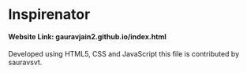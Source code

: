 # Inspirenator
#### Website Link: gauravjain2.github.io/index.html
Developed using HTML5, CSS and JavaScript
this file is contributed by sauravsvt.
